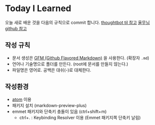 # Today I Learned

오늘 새로 배운 것을 다음의 규칙으로 commit 합니다.
[thoughtbot til 참고](https://github.com/thoughtbot/til)
[율무님 github 참고](https://github.com/milooy/TIL)

## 작성 규칙

- 문서 생성은 [GFM (Github Flavored Markdown)](https://help.github.com/articles/github-flavored-markdown/) 을 사용한다. (확장자 `.md`)
- 언어나 기술명으로 폴더를 만든다. (root에 문서를 만들지 않는다.)
- 파일명은 영어로. 공백은 대쉬(-)로 대체한다.

## 작성환경

- [atom](https://atom.io/) 이용
- 패키지 설치 (markdown-preview-plus)
- emmet 패키지와 단축키 충돌이 있음 (ctrl+shift+m)
  - ctrl+. : Keybinding Resolver 이용 (Emmet 패키지쪽 단축키 날림)
